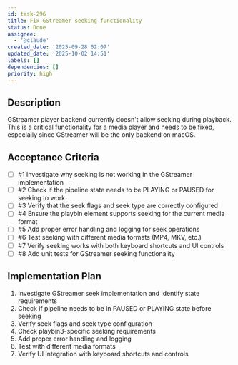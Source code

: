 ```yaml
---
id: task-296
title: Fix GStreamer seeking functionality
status: Done
assignee:
  - '@claude'
created_date: '2025-09-28 02:07'
updated_date: '2025-10-02 14:51'
labels: []
dependencies: []
priority: high
---
```


## Description

<!-- SECTION:DESCRIPTION:BEGIN -->
GStreamer player backend currently doesn't allow seeking during playback. This is a critical functionality for a media player and needs to be fixed, especially since GStreamer will be the only backend on macOS.
<!-- SECTION:DESCRIPTION:END -->

## Acceptance Criteria
<!-- AC:BEGIN -->
- [ ] #1 Investigate why seeking is not working in the GStreamer implementation
- [ ] #2 Check if the pipeline state needs to be PLAYING or PAUSED for seeking to work
- [ ] #3 Verify that the seek flags and seek type are correctly configured
- [ ] #4 Ensure the playbin element supports seeking for the current media format
- [ ] #5 Add proper error handling and logging for seek operations
- [ ] #6 Test seeking with different media formats (MP4, MKV, etc.)
- [ ] #7 Verify seeking works with both keyboard shortcuts and UI controls
- [ ] #8 Add unit tests for GStreamer seeking functionality
<!-- AC:END -->


## Implementation Plan

<!-- SECTION:PLAN:BEGIN -->
1. Investigate GStreamer seek implementation and identify state requirements
2. Check if pipeline needs to be in PAUSED or PLAYING state before seeking
3. Verify seek flags and seek type configuration
4. Check playbin3-specific seeking requirements
5. Add proper error handling and logging
6. Test with different media formats
7. Verify UI integration with keyboard shortcuts and controls
<!-- SECTION:PLAN:END -->
